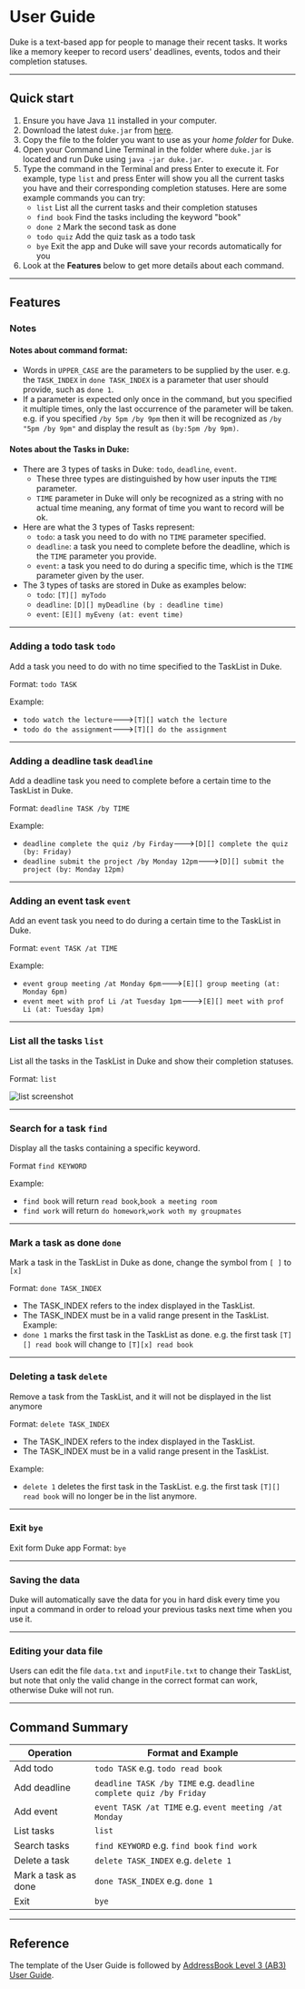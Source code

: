 # User Guide
Duke is a text-based app for people to manage their recent tasks. It works like a memory keeper to record users' deadlines, events, todos and their completion statuses.
***
## Quick start
1. Ensure you have Java `11` installed in your computer.
2. Download the latest `duke.jar` from [here](https://github.com/LilyDaytoy/ip/releases/tag/A-Release).
3. Copy the file to the folder you want to use as your *home folder* for Duke.
4. Open your Command Line Terminal in the folder where `duke.jar` is located and run Duke using `java -jar duke.jar`.
5. Type the command in the Terminal and press Enter to execute it. For example, type `list` and press Enter will show you all the current tasks you have and their corresponding completion statuses.
   Here are some example commands you can try:
    * `list` List all the current tasks and their completion statuses
    * `find book` Find the tasks including the keyword "book"
    * `done 2` Mark the second task as done
    * `todo quiz` Add the quiz task as a todo task
    * `bye` Exit the app and Duke will save your records automatically for you
6. Look at the **Features** below to get more details about each command.
***
## Features
### Notes
#### Notes about command format:
* Words in `UPPER_CASE` are the parameters to be supplied by the user. e.g. the `TASK_INDEX` in `done TASK_INDEX` is a parameter that user should provide, such as `done 1`.
* If a parameter is expected only once in the command, but you specified it multiple times, only the last occurrence of the parameter will be taken. e.g. if you specified `/by 5pm /by 9pm` then it will be recognized as `/by "5pm /by 9pm"` and display the result as `(by:5pm /by 9pm)`.
#### Notes about the Tasks in Duke:
* There are 3 types of tasks in Duke: `todo`, `deadline`, `event`.
  * These three types are distinguished by how user inputs the `TIME` parameter.
  * `TIME` parameter in Duke will only be recognized as a string with no actual time meaning, any format of time you want to record will be ok.
* Here are what the 3 types of Tasks represent:
  * `todo`: a task you need to do with no `TIME` parameter specified.
  * `deadline`: a task you need to complete before the deadline, which is the `TIME` parameter you provide.
  * `event`: a task you need to do during a specific time, which is the `TIME` parameter given by the user.
* The 3 types of tasks are stored in Duke as examples below:
  * `todo`: `[T][] myTodo`
  * `deadline`: `[D][] myDeadline (by : deadline time)`
  * `event`: `[E][] myEveny (at: event time)`
___
### Adding a todo task `todo`
Add a task you need to do with no time specified to the TaskList in Duke.

Format: `todo TASK`

Example:
* `todo watch the lecture`--->`[T][] watch the lecture`
* `todo do the assignment`--->`[T][] do the assignment`
___

### Adding a deadline task `deadline`
Add a deadline task you need to complete before a certain time to the TaskList in Duke.

Format: `deadline TASK /by TIME`

Example: 
* `deadline complete the quiz /by Firday`--->`[D][] complete the quiz (by: Friday)`
* `deadline submit the project /by Monday 12pm`--->`[D][] submit the project (by: Monday 12pm)`
___
### Adding an event task `event`
Add an event task you need to do during a certain time to the TaskList in Duke.

Format: `event TASK /at TIME`

Example:
* `event group meeting /at Monday 6pm`--->`[E][] group meeting (at: Monday 6pm)`
* `event meet with prof Li /at Tuesday 1pm`--->`[E][] meet with prof Li (at: Tuesday 1pm)`
___
### List all the tasks `list`
List all the tasks in the TaskList in Duke and show their completion statuses.

Format: `list`

![list screenshot](https://i.postimg.cc/Y9PYmcPW/2021-09-29-5-20-42.png)
___
### Search for a task `find`
Display all the tasks containing a specific keyword.

Format `find KEYWORD`

Example:
* `find book` will return `read book`,`book a meeting room`
* `find work` will return `do homework`,`work woth my groupmates`
___
### Mark a task as done `done`
Mark a task in the TaskList in Duke as done, change the symbol from `[ ]` to `[x]`

Format: `done TASK_INDEX`
* The TASK_INDEX refers to the index displayed in the TaskList.
* The TASK_INDEX must be in a valid range present in the TaskList.
Example:
* `done 1` marks the first task in the TaskList as done. e.g. the first task `[T][] read book` will change to `[T][x] read book`
___
### Deleting a task `delete`
Remove a task from the TaskList, and it will not be displayed in the list anymore

Format: `delete TASK_INDEX`
* The TASK_INDEX refers to the index displayed in the TaskList.
* The TASK_INDEX must be in a valid range present in the TaskList.

Example:
* `delete 1` deletes the first task in the TaskList. e.g. the first task `[T][] read book` will no longer be in the list anymore.
___
### Exit `bye`
Exit form Duke app
Format: `bye`
___
### Saving the data
Duke will automatically save the data for you in hard disk every time you input a command in order to reload your previous tasks next time when you use it.
___
### Editing your data file
Users can edit the file `data.txt` and `inputFile.txt` to change their TaskList, but note that only the valid change in the correct format can work, otherwise Duke will not run.
***
## Command Summary

Operation | Format and Example
--------- | -----------
Add todo | `todo TASK`  e.g. `todo read book`
Add deadline| `deadline TASK /by TIME` e.g. `deadline complete quiz /by Friday`
Add event | `event TASK /at TIME` e.g. `event meeting /at Monday`
List tasks |  `list`
Search tasks | `find KEYWORD` e.g. `find book` `find work`
Delete a task | `delete TASK_INDEX` e.g. `delete 1`
Mark a task as done | `done TASK_INDEX` e.g. `done 1`
Exit | `bye`
***

## Reference
The template of the User Guide is followed by [AddressBook Level 3 (AB3) User Guide](https://se-education.org/addressbook-level3/UserGuide.html#editing-a-person--edit).